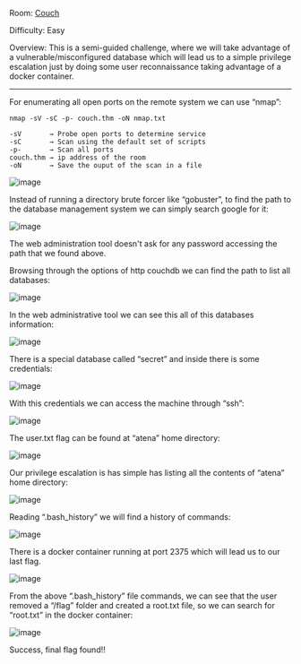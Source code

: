 Room: [Couch](https://tryhackme.com/room/couch)

Difficulty: Easy

Overview: This is a semi-guided challenge, where we will take advantage of a vulnerable/misconfigured database which will lead us to a simple privilege escalation just by doing some user reconnaissance taking advantage of a docker container.

------------------------------------------------------------------------------------------------------------------------------------------------------------------

For enumerating all open ports on the remote system we can use “nmap”:

```
nmap -sV -sC -p- couch.thm -oN nmap.txt

-sV       → Probe open ports to determine service
-sC       → Scan using the default set of scripts
-p-       → Scan all ports
couch.thm → ip address of the room
-oN       → Save the ouput of the scan in a file
```

![image](https://user-images.githubusercontent.com/76821053/124316231-314d4d80-db6d-11eb-8c6b-5b788f57d222.png)

Instead of running a directory brute forcer like “gobuster”, to find the path to the database management system we can simply search google for it:

![image](https://user-images.githubusercontent.com/76821053/124316313-53df6680-db6d-11eb-87a0-697069252326.png)

The web administration tool doesn't ask for any password accessing the path that we found above. 

Browsing through the options of http couchdb we can find the path to list all databases:

![image](https://user-images.githubusercontent.com/76821053/124316339-5fcb2880-db6d-11eb-9c23-c357eebcb46f.png)

In the web administrative tool we can see this all of this databases information:

![image](https://user-images.githubusercontent.com/76821053/124316371-68236380-db6d-11eb-94e1-26dc67c98480.png)

There is a special database called “secret” and inside there is some credentials:

![image](https://user-images.githubusercontent.com/76821053/124316391-71143500-db6d-11eb-9400-baf2e1fb6ea2.png)

With this credentials we can access the machine through “ssh”:

![image](https://user-images.githubusercontent.com/76821053/124316416-7a9d9d00-db6d-11eb-9da6-26920c2fe2e9.png)

The user.txt flag can be found at “atena” home directory:

![image](https://user-images.githubusercontent.com/76821053/124316438-81c4ab00-db6d-11eb-8581-96cc26a353d6.png)

Our privilege escalation is has simple has listing all the contents of “atena” home directory:

![image](https://user-images.githubusercontent.com/76821053/124316459-89844f80-db6d-11eb-8560-0d55f3fb6c16.png)

Reading “.bash_history” we will find a history of commands: 

![image](https://user-images.githubusercontent.com/76821053/124316493-9143f400-db6d-11eb-833c-14a6265164c5.png)

There is a docker container running at port 2375 which will lead us to our last flag.

![image](https://user-images.githubusercontent.com/76821053/124316515-9a34c580-db6d-11eb-8942-42954fb3f133.png)

From the above “.bash_history” file commands, we can see that the user removed a “/flag” folder and created a root.txt file, so we can search for “root.txt” in the docker container:

![image](https://user-images.githubusercontent.com/76821053/124316532-a3259700-db6d-11eb-92aa-1a7792b3e6ea.png)

Success, final flag found!!



